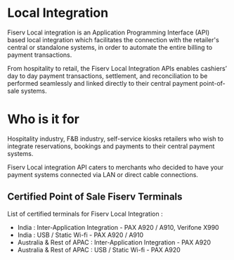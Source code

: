 # Local Integration

Fiserv Local integration is an Application Programming Interface (API) based local integration which facilitates the connection with the retailer's central or standalone systems, in order to automate the entire billing to payment transactions.

From hospitality to retail, the Fiserv Local Integration APIs  enables cashiers’ day to day payment transactions, settlement, and reconciliation to be performed seamlessly and linked directly to their central payment point-of-sale systems.

# Who is it for

Hospitality industry, F&B industry, self-service kiosks retailers who wish to integrate reservations, bookings and payments to their central payment systems.

Fiserv Local integration API caters to merchants who decided to have your payment systems connected via LAN or direct cable connections.


## Certified Point of Sale Fiserv Terminals 

List of certified terminals for Fiserv Local Integration :
   -  India : Inter-Application Integration - PAX A920 / A910,   Verifone X990
   -  India : USB / Static Wi-fi - PAX A920 / A910
   -  Australia & Rest of APAC : Inter-Application Integration - PAX A920 
   -  Australia & Rest of APAC : USB / Static Wi-fi - PAX A920



